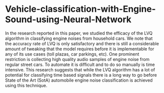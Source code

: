 # Vehicle-classification-with-Engine-Sound-using-Neural-Network
In the research reported in this paper, we studied the efficacy of the LVQ algorithm in classifying engine noises from household cars. We note that the accuracy rate of LVQ is only satisfactory and there is still a considerable amount of tweaking that the model requires before it is implementable for any of its use cases (toll plazas, car parkings, etc). One prominent restriction is collecting high quality audio samples of engine noise from regular street cars. To automate it is difficult and to do so manually is time intensive. This research suggests that while the LVQ algorithm has a lot of potential for classifying time based signals there is a long way to go before State of the Art (SotA) automobile engine noise classification is achieved using this technique.

